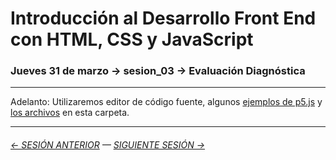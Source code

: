 # Introducción al Desarrollo Front End con HTML, CSS y JavaScript

### Jueves 31 de marzo → sesion_03 → Evaluación Diagnóstica

- - - - - - - - 

Adelanto: Utilizaremos editor de código fuente, algunos [ejemplos de p5.js](https://p5js.org/es/examples/) y [los archivos](https://profesorfaco.github.io/front-end/sesion_03/) en esta carpeta.

- - - - - - - 

###### [← SESIÓN ANTERIOR](https://github.com/profesorfaco/front-end/tree/main/sesion_02) — [SIGUIENTE SESIÓN →](https://github.com/profesorfaco/front-end/tree/main/sesion_04)
